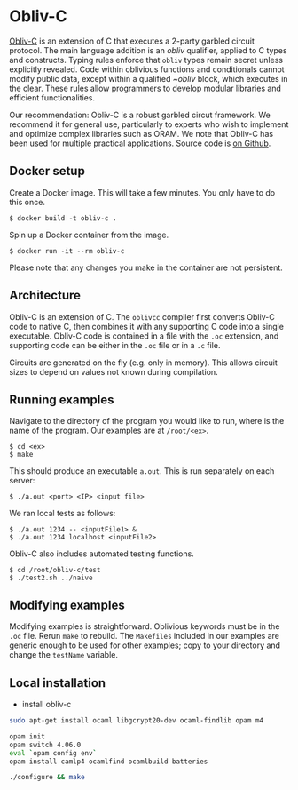 # Obliv-C

[Obliv-C](https://oblivc.org/) is an extension of C that executes a 2-party garbled circuit protocol. The main language addition is an _obliv_ qualifier, applied to C types and constructs. Typing rules enforce that `obliv` types remain secret unless explicitly revealed. 
Code within oblivious functions and conditionals cannot modify public data, except within a qualified _~obliv_ block, which executes in the clear. These rules allow programmers to develop modular libraries and efficient functionalities.

Our recommendation: Obliv-C is a robust garbled circut framework. We recommend it for general use, particularly to experts who wish to implement and optimize complex libraries such as ORAM.
We note that Obliv-C has been used for multiple practical applications.
Source code is [on Github](https://github.com/samee/obliv-c).

## Docker setup

Create a Docker image. This will take a few minutes. You only have to do 
this once.
```
$ docker build -t obliv-c .
```

Spin up a Docker container from the image.
```
$ docker run -it --rm obliv-c
```

Please note that any changes you make in the container are not persistent. 

## Architecture
Obliv-C is an extension of C. The `oblivcc` compiler first converts Obliv-C code
to native C, then combines it with any supporting C code into a single
executable. Obliv-C code is contained in a file with the `.oc` extension, and
supporting code can be either in the `.oc` file or in a `.c` file.

Circuits are generated on the fly (e.g. only in memory). This allows circuit sizes to depend on values not known during compilation.
 

## Running examples

Navigate to the directory of the program you would like to run, where 
<ex> is the name of the program. Our examples are at `/root/<ex>`.
```
$ cd <ex>
$ make
```

This should produce an executable `a.out`. This is run separately on each server:
```
$ ./a.out <port> <IP> <input file> 
```

We ran local tests as follows:

```
$ ./a.out 1234 -- <inputFile1> & 
$ ./a.out 1234 localhost <inputFile2>
```

Obliv-C also includes automated testing functions. 
```
$ cd /root/obliv-c/test
$ ./test2.sh ../naive
```

## Modifying examples
Modifying examples is straightforward. Oblivious keywords must be in the `.oc`
file. Rerun `make` to rebuild. The `Makefiles` included in our examples are
generic enough to be used for other examples; copy to your directory and change
the `testName` variable.

 ## Local installation
 - install obliv-c
 ```bash
sudo apt-get install ocaml libgcrypt20-dev ocaml-findlib opam m4
 
opam init
opam switch 4.06.0
eval `opam config env`
opam install camlp4 ocamlfind ocamlbuild batteries
 
./configure && make
 ```
 
 ```

